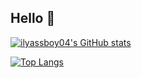 ## Hello 👋
[![ilyassboy04's GitHub stats](https://github-readme-stats.vercel.app/api?username=ilyassboy04)](https://github.com/anuraghazra/github-readme-stats)

[![Top Langs](https://github-readme-stats.vercel.app/api/top-langs/?username=ilyassboy04&layout=donut)](https://github.com/anuraghazra/github-readme-stats)
<!--
**ilyassboy04/ilyassboy04** is a ✨ _special_ ✨ repository because its `README.md` (this file) appears on your GitHub profile.

Here are some ideas to get you started:

- 🔭 I’m currently working on ...
- 🌱 I’m currently learning ...
- 👯 I’m looking to collaborate on ...
- 🤔 I’m looking for help with ...
- 💬 Ask me about ...
- 📫 How to reach me: ...
- 😄 Pronouns: ...
- ⚡ Fun fact: ...
-->
